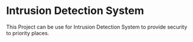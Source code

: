 # Intrusion Detection System
This Project can be use for Intrusion Detection System to provide security to priority places.
